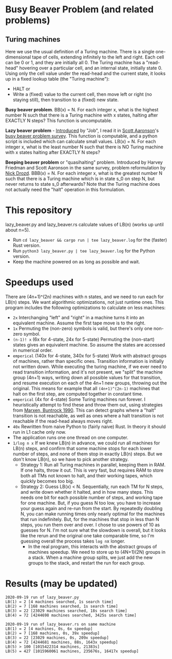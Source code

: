 # Busy Beaver Problem (and related problems)

## Turing machines
Here we use the usual definition of a Turing machine. There is a single one-dimensional tape of cells, extending infinitely to the left and right. Each cell can be 0 or 1, and they are initially all 0. The Turing machine has a "read-head" hovering over a particular cell, and an internal state, initially state 0. Using only the cell value under the read-head and the current state, it looks up in a fixed lookup table (the "Turing machine"):
- HALT or
- Write a (fixed) value to the current cell, then move left or right (no staying still), then transition to a (fixed) new state.

**Busy beaver problem**. BB(x) = N. For each integer x, what is the highest number N such that there is a Turing machine with x states, halting after EXACTLY N steps? This function is uncomputable.

**Lazy beaver problem** - [Introduced](https://www.scottaaronson.com/blog/?p=4916#comment-1850265) by "Job", I read it in [Scott Aaronson](https://www.scottaaronson.com/blog/?p=4916)'s [busy beaver problem survey](https://www.scottaaronson.com/papers/bb.pdf). This function is computable, and a python script is included which can calculate small values.
LB(x) = N. For each integer x, what is the least number N such that there is NO Turing machine with x states halting after EXACTLY N steps?

**Beeping beaver problem** or "quasihalting" problem. Introduced by Harvey Friedman and Scott Aaronson in the same survey, problem reformulation by [Nick Drozd](https://nickdrozd.github.io/2020/08/13/beeping-busy-beavers.html).
BBB(x) = N. For each integer x, what is the greatest number N such that there is a Turing machine which is in state s_0 on step N, but never returns to state s_0 afterwards? Note that the Turing machine does not actually need the "halt" operation in this formulation.

# This repository

lazy_beaver.py and lazy_beaver.rs calculate values of LB(n) (works up until about n=5). 

- Run `cd lazy_beaver && cargo run | tee lazy_beaver.log` for the (faster) Rust version.
- Run `python3 lazy_beaver.py | tee lazy_beaver.log` for the Python version.
- Keep the machine powered on as long as possible and wait.

# Speedups used

There are (4n+1)^(2n) machines with n states, and we need to run each for LB(n) steps. We want algorithmic optimizations, not just runtime ones. This program includes the following optimizations to calculate on less machines:
- `2x` Interchanging "left" and "right" in a machine turns it into an equivalent machine. Assume the first tape move is to the right.
- `1x` Permuting the (non-zero) symbols is valid, but there's only one non-zero symbol.
- `(n-1)! x` (6x for 4-state, 24x for 5-state) Permuting the (non-start) states gives an equivalent machine. So assume the states are accessed in numerical order.
- `emperical` (140x for 4-state, 340x for 5-state) Work with abstract groups of machines, rather than specific ones. Transition information is initially not written down. While executing the turing machine, if we ever need to read transition information, and it's not present, we "split" the machine group (4n+1) ways, writing down all possible values for that transition, and resume execution on each of the 4n+1 new groups, throwing out the original. This means for example that all `(4n+1)^(2n-1)` machines that halt on the first step, are computed together in constant time.
- `emperical` (4x for 4-state) Some Turing machines run forever. I heuristically attempt to find these and throw them out, using strategies from [Marxen, Buntrock 1990](https://web.archive.org/web/20170620034704/http://www.drb.insel.de/~heiner/BB/mabu90.html). This can detect graphs where a "halt" transition is not reachable, as well as ones where a halt transition is not reachable if the read-head always moves right.
- `40x` Rewritten from naive Python to (fairly naive) Rust. In theory it should run in L1 cache only now.
- The application runs one one thread on one computer.
- `1/log n x` If we knew LB(n) in advance, we could run all machines for LB(n) steps, and confirm that some machine stops for each lower number of steps, and none of them stop in exactly LB(n) steps. But we don't know LB(n), so we have to pick another strategy.
  - Strategy 1: Run all Turing machines in parallel, keeping them in RAM. If one halts, throw it out. This is very fast, but requires RAM to store both all TMs not known to halt, and their working tapes, which quickly becomes too big.
  - Strategy 2: Guess LB(x) < N. Sequentially, run each TM for N steps, and write down whether it halted, and in how many steps. This needs one bit for each possible number of steps, and working tape for one machine. But, if you guess N too low, you have to increase your guess again and re-run from the start. By repeatedly doubling N, you can make running times only nearly optimal for the machines that run indefinitely. But, for the machines that stop in less than N steps, you run them over and over. I chose to use powers of 10 as guesses for N. I'm not sure what the slowdown is overall, but it looks like the rerun and the original one take comparable time, so I'm guessing overall the process takes `log n`x longer.
    - In the real program, this interacts with the abstract groups of machines speedup. We need to store up to (4N+1)(2N) groups in a stack. When a machine group splits, we just add the new groups to the stack, and restart the run for each group.

# Results (may be updated)

```
2020-09-19 run of lazy_beaver.py
LB(1) = 2 [4 machines searched, 1s search time]
LB(2) = 7 [168 machines searched, 1s search time]
LB(3) = 22 [23029 machines searched, 18s search time]
LB(4) = 72 [4244698 machines searched, 3425s search time]
```

```
2020-09-19 run of lazy_beaver.rs on same machine
LB(1) = 2 [4 machines, 0s, 6x speedup]
LB(2) = 7 [168 machines, 0s, 39x speedup]
LB(3) = 22 [23029 machines, 0s, 209x speedup]
LB(4) = 72 [4244681 machines, 88s, 1643x speedup]
LB(5) > 100 [1015422314 machines, 21383s]
LB(5) = 427 [1015960061 machines, 235676s, 16417x speedup]
```
